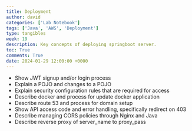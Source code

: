 ```yaml
---
title: Deployment
author: david
categories: ['Lab Notebook']
tags: ['Java', 'AWS', 'Deployment']
type: tangibles
week: 19
description: Key concepts of deploying springboot server.
toc: True
comments: True
date: 2024-01-29 12:00:00 +0000
---
```


- Show JWT signup and/or login process
- Explain a POJO and changes to a POJO
- Explain security configuration rules that are required for access
- Describe docker and process for update docker application
- Describe route 53 and process for domain setup
- Show API access code and error handling, specifically redirect on 403
- Describe managing CORS policies through Nginx and Java
- Describe reverse proxy of server_name to proxy_pass
